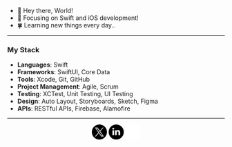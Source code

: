 
- 👋 Hey there, World!
- 👀 Focusing on Swift and iOS development!
- 🍀 Learning new things every day..

___________________________________________

### My Stack
- **Languages**: Swift
- **Frameworks**: SwiftUI, Core Data
- **Tools**: Xcode, Git, GitHub
- **Project Management**: Agile, Scrum
- **Testing**: XCTest, Unit Testing, UI Testing
- **Design**: Auto Layout, Storyboards, Sketch, Figma
- **APIs**: RESTful APIs, Firebase, Alamofire

____________________________________________

<p align="center">
  <a href="https://x.com/leon_gaultier"><img src="assets/twitter.png" alt="Twitter" width="35" height="35"></a>
  <a href="https://linkedin.com/in/leon_gaultier"><img src="assets/linkedin.png" alt="LinkedIn" width="35" height="35"></a>
  <a href="https://instagram.com/in/leon_gaultier"><img src="assets/instagram1.svg" alt="Instagram" width="35" height="35"></a>
</p>
